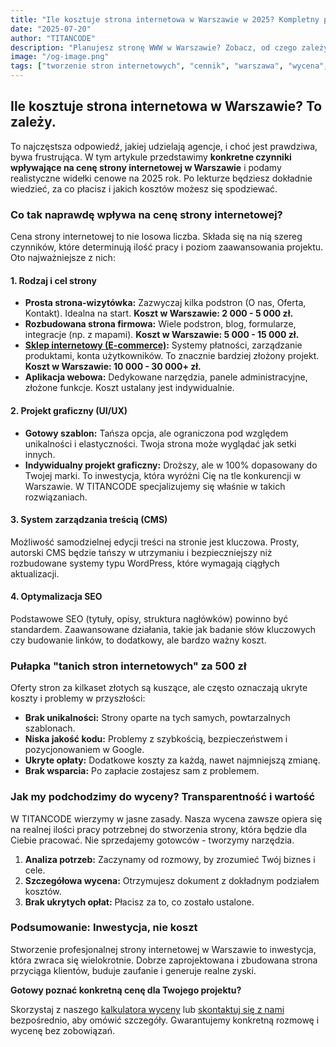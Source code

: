 ```yaml
---
title: "Ile kosztuje strona internetowa w Warszawie w 2025? Kompletny przewodnik po cenach"
date: "2025-07-20"
author: "TITANCODE"
description: "Planujesz stronę WWW w Warszawie? Zobacz, od czego zależy cena i ile kosztuje profesjonalna strona internetowa. Poznaj czynniki wpływające na wycenę i uniknij pułapek."
image: "/og-image.png"
tags: ["tworzenie stron internetowych", "cennik", "warszawa", "wycena", "agencja interaktywna"]
---
```


## Ile kosztuje strona internetowa w Warszawie? To zależy.

To najczęstsza odpowiedź, jakiej udzielają agencje, i choć jest prawdziwa, bywa frustrująca. W tym artykule przedstawimy **konkretne czynniki wpływające na cenę strony internetowej w Warszawie** i podamy realistyczne widełki cenowe na 2025 rok. Po lekturze będziesz dokładnie wiedzieć, za co płacisz i jakich kosztów możesz się spodziewać.

### Co tak naprawdę wpływa na cenę strony internetowej?

Cena strony internetowej to nie losowa liczba. Składa się na nią szereg czynników, które determinują ilość pracy i poziom zaawansowania projektu. Oto najważniejsze z nich:

#### 1. Rodzaj i cel strony
*   **Prosta strona-wizytówka:** Zazwyczaj kilka podstron (O nas, Oferta, Kontakt). Idealna na start. **Koszt w Warszawie: 2 000 - 5 000 zł.**
*   **Rozbudowana strona firmowa:** Wiele podstron, blog, formularze, integracje (np. z mapami). **Koszt w Warszawie: 5 000 - 15 000 zł.**
*   **[Sklep internetowy (E-commerce)](/services):** Systemy płatności, zarządzanie produktami, konta użytkowników. To znacznie bardziej złożony projekt. **Koszt w Warszawie: 10 000 - 30 000+ zł.**
*   **Aplikacja webowa:** Dedykowane narzędzia, panele administracyjne, złożone funkcje. Koszt ustalany jest indywidualnie.

#### 2. Projekt graficzny (UI/UX)
*   **Gotowy szablon:** Tańsza opcja, ale ograniczona pod względem unikalności i elastyczności. Twoja strona może wyglądać jak setki innych.
*   **Indywidualny projekt graficzny:** Droższy, ale w 100% dopasowany do Twojej marki. To inwestycja, która wyróżni Cię na tle konkurencji w Warszawie. W TITANCODE specjalizujemy się właśnie w takich rozwiązaniach.

#### 3. System zarządzania treścią (CMS)
Możliwość samodzielnej edycji treści na stronie jest kluczowa. Prosty, autorski CMS będzie tańszy w utrzymaniu i bezpieczniejszy niż rozbudowane systemy typu WordPress, które wymagają ciągłych aktualizacji.

#### 4. Optymalizacja SEO
Podstawowe SEO (tytuły, opisy, struktura nagłówków) powinno być standardem. Zaawansowane działania, takie jak badanie słów kluczowych czy budowanie linków, to dodatkowy, ale bardzo ważny koszt.

### Pułapka "tanich stron internetowych" za 500 zł

Oferty stron za kilkaset złotych są kuszące, ale często oznaczają ukryte koszty i problemy w przyszłości:
*   **Brak unikalności:** Strony oparte na tych samych, powtarzalnych szablonach.
*   **Niska jakość kodu:** Problemy z szybkością, bezpieczeństwem i pozycjonowaniem w Google.
*   **Ukryte opłaty:** Dodatkowe koszty za każdą, nawet najmniejszą zmianę.
*   **Brak wsparcia:** Po zapłacie zostajesz sam z problemem.

### Jak my podchodzimy do wyceny? Transparentność i wartość

W TITANCODE wierzymy w jasne zasady. Nasza wycena zawsze opiera się na realnej ilości pracy potrzebnej do stworzenia strony, która będzie dla Ciebie pracować. Nie sprzedajemy gotowców - tworzymy narzędzia.

1.  **Analiza potrzeb:** Zaczynamy od rozmowy, by zrozumieć Twój biznes i cele.
2.  **Szczegółowa wycena:** Otrzymujesz dokument z dokładnym podziałem kosztów.
3.  **Brak ukrytych opłat:** Płacisz za to, co zostało ustalone.

### Podsumowanie: Inwestycja, nie koszt

Stworzenie profesjonalnej strony internetowej w Warszawie to inwestycja, która zwraca się wielokrotnie. Dobrze zaprojektowana i zbudowana strona przyciąga klientów, buduje zaufanie i generuje realne zyski.

**Gotowy poznać konkretną cenę dla Twojego projektu?**

Skorzystaj z naszego [kalkulatora wyceny](/calculate-estimate) lub [skontaktuj się z nami](/contact) bezpośrednio, aby omówić szczegóły. Gwarantujemy konkretną rozmowę i wycenę bez zobowiązań.